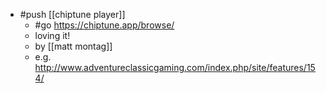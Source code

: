 - #push [[chiptune player]]
  - #go https://chiptune.app/browse/
  - loving it!
  - by [[matt montag]]
  - e.g. http://www.adventureclassicgaming.com/index.php/site/features/154/
